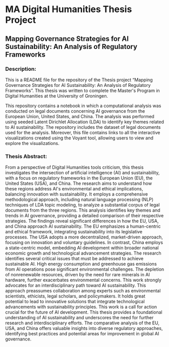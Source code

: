 # MA Digital Humanities Thesis Project
## Mapping Governance Strategies for AI Sustainability: An Analysis of Regulatory Frameworks

### Description:
This is a README file for the repository of the Thesis project “Mapping Governance Strategies for AI Sustainability: An Analysis of Regulatory Frameworks”. This thesis was written to complete the Master's Program in Digital Humanities at the University of Groningen.

This repository contains a notebook in which a computational analysis was conducted on legal documents concerning AI governance from the European Union, United States, and China. The analysis was performed using seeded Latent Dirichlet Allocation (LDA) to identify key themes related to AI sustainability. The repository includes the dataset of legal documents used for the analysis. Moreover, this file contains links to all the interactive visualizations created using the Voyant tool, allowing users to view and explore the visualizations.

### Thesis Abstract: 
From a perspective of Digital Humanities tools criticism, this thesis investigates the intersection of artificial intelligence (AI) and sustainability, with a focus on regulatory frameworks in the European Union (EU), the United States (USA), and China. The research aims to understand how these regions address AI's environmental and ethical implications, balancing innovation with sustainability. It employs a comprehensive methodological approach, including natural language processing (NLP) techniques of LDA topic modeling, to analyze a substantial corpus of legal documents from the three regions. This analysis identifies key themes and trends in AI governance, providing a detailed comparison of their respective strategies. The findings reveal significant differences in how the EU, USA, and China approach AI sustainability. The EU emphasizes a human-centric and ethical framework, integrating sustainability into its legislative processes. The USA adopts a more decentralized, market-driven approach, focusing on innovation and voluntary guidelines. In contrast, China employs a state-centric model, embedding AI development within broader national economic growth and technological advancement strategies. The research identifies several critical issues that must be addressed to achieve sustainable AI. High energy consumption and greenhouse gas emissions from AI operations pose significant environmental challenges. The depletion of nonrenewable resources, driven by the need for rare minerals in AI hardware, further exacerbates environmental concerns. This work strongly advocates for an interdisciplinary path toward AI sustainability. This approach preassumes collaboration among experts such as environmental scientists, ethicists, legal scholars, and policymakers. It holds great potential to lead to innovative solutions that integrate technological advancements with sustainability principles. This work is a call for action crucial for the future of AI development. This thesis provides a foundational understanding of AI sustainability and underscores the need for further research and interdisciplinary efforts. The comparative analysis of the EU, USA, and China offers valuable insights into diverse regulatory approaches, identifying best practices and potential areas for improvement in global AI governance.
